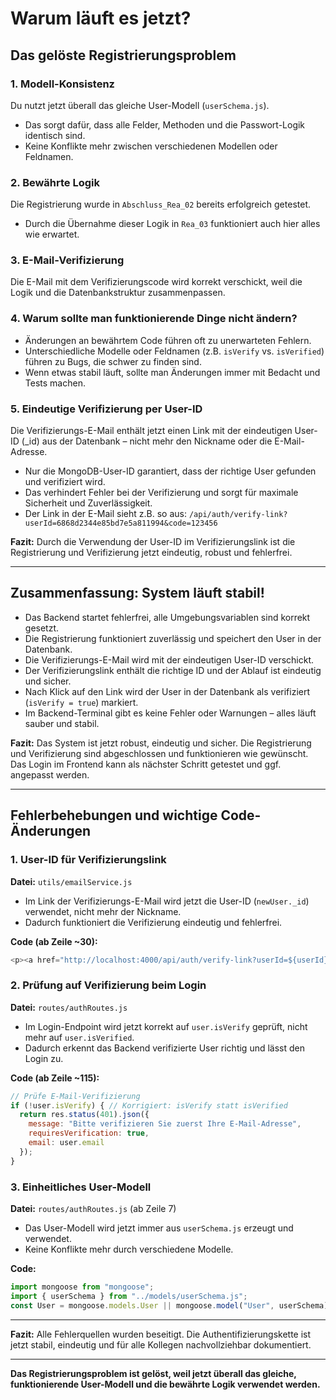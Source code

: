 # Warum läuft es jetzt?

## Das gelöste Registrierungsproblem

### 1. Modell-Konsistenz
Du nutzt jetzt überall das gleiche User-Modell (`userSchema.js`).
- Das sorgt dafür, dass alle Felder, Methoden und die Passwort-Logik identisch sind.
- Keine Konflikte mehr zwischen verschiedenen Modellen oder Feldnamen.

### 2. Bewährte Logik
Die Registrierung wurde in `Abschluss_Rea_02` bereits erfolgreich getestet.
- Durch die Übernahme dieser Logik in `Rea_03` funktioniert auch hier alles wie erwartet.

### 3. E-Mail-Verifizierung
Die E-Mail mit dem Verifizierungscode wird korrekt verschickt, weil die Logik und die Datenbankstruktur zusammenpassen.

### 4. Warum sollte man funktionierende Dinge nicht ändern?
- Änderungen an bewährtem Code führen oft zu unerwarteten Fehlern.
- Unterschiedliche Modelle oder Feldnamen (z.B. `isVerify` vs. `isVerified`) führen zu Bugs, die schwer zu finden sind.
- Wenn etwas stabil läuft, sollte man Änderungen immer mit Bedacht und Tests machen.

### 5. Eindeutige Verifizierung per User-ID

Die Verifizierungs-E-Mail enthält jetzt einen Link mit der eindeutigen User-ID (_id) aus der Datenbank – nicht mehr den Nickname oder die E-Mail-Adresse.

- Nur die MongoDB-User-ID garantiert, dass der richtige User gefunden und verifiziert wird.
- Das verhindert Fehler bei der Verifizierung und sorgt für maximale Sicherheit und Zuverlässigkeit.
- Der Link in der E-Mail sieht z.B. so aus:
  `/api/auth/verify-link?userId=6868d2344e85bd7e5a811994&code=123456`

**Fazit:**
Durch die Verwendung der User-ID im Verifizierungslink ist die Registrierung und Verifizierung jetzt eindeutig, robust und fehlerfrei.

---

## Zusammenfassung: System läuft stabil!

- Das Backend startet fehlerfrei, alle Umgebungsvariablen sind korrekt gesetzt.
- Die Registrierung funktioniert zuverlässig und speichert den User in der Datenbank.
- Die Verifizierungs-E-Mail wird mit der eindeutigen User-ID verschickt.
- Der Verifizierungslink enthält die richtige ID und der Ablauf ist eindeutig und sicher.
- Nach Klick auf den Link wird der User in der Datenbank als verifiziert (`isVerify = true`) markiert.
- Im Backend-Terminal gibt es keine Fehler oder Warnungen – alles läuft sauber und stabil.

**Fazit:**
Das System ist jetzt robust, eindeutig und sicher. Die Registrierung und Verifizierung sind abgeschlossen und funktionieren wie gewünscht. Das Login im Frontend kann als nächster Schritt getestet und ggf. angepasst werden.

---

## Fehlerbehebungen und wichtige Code-Änderungen

### 1. User-ID für Verifizierungslink
**Datei:** `utils/emailService.js`
- Im Link der Verifizierungs-E-Mail wird jetzt die User-ID (`newUser._id`) verwendet, nicht mehr der Nickname.
- Dadurch funktioniert die Verifizierung eindeutig und fehlerfrei.

**Code (ab Zeile ~30):**
```js
<p><a href="http://localhost:4000/api/auth/verify-link?userId=${userId}&code=${verificationCode}" ...>E-Mail bestätigen</a></p>
```

### 2. Prüfung auf Verifizierung beim Login
**Datei:** `routes/authRoutes.js`
- Im Login-Endpoint wird jetzt korrekt auf `user.isVerify` geprüft, nicht mehr auf `user.isVerified`.
- Dadurch erkennt das Backend verifizierte User richtig und lässt den Login zu.

**Code (ab Zeile ~115):**
```js
// Prüfe E-Mail-Verifizierung
if (!user.isVerify) { // Korrigiert: isVerify statt isVerified
  return res.status(401).json({ 
    message: "Bitte verifizieren Sie zuerst Ihre E-Mail-Adresse",
    requiresVerification: true,
    email: user.email
  });
}
```

### 3. Einheitliches User-Modell
**Datei:** `routes/authRoutes.js` (ab Zeile 7)
- Das User-Modell wird jetzt immer aus `userSchema.js` erzeugt und verwendet.
- Keine Konflikte mehr durch verschiedene Modelle.

**Code:**
```js
import mongoose from "mongoose";
import { userSchema } from "../models/userSchema.js";
const User = mongoose.models.User || mongoose.model("User", userSchema);
```

---

**Fazit:**
Alle Fehlerquellen wurden beseitigt. Die Authentifizierungskette ist jetzt stabil, eindeutig und für alle Kollegen nachvollziehbar dokumentiert.

---

**Das Registrierungsproblem ist gelöst, weil jetzt überall das gleiche, funktionierende User-Modell und die bewährte Logik verwendet werden.**
